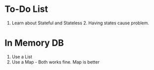 # To-Do List
1. Learn about Stateful and Stateless 
   2. Having states cause problem. 

# In Memory DB
1. Use a List
2. Use a Map - Both works fine. Map is better